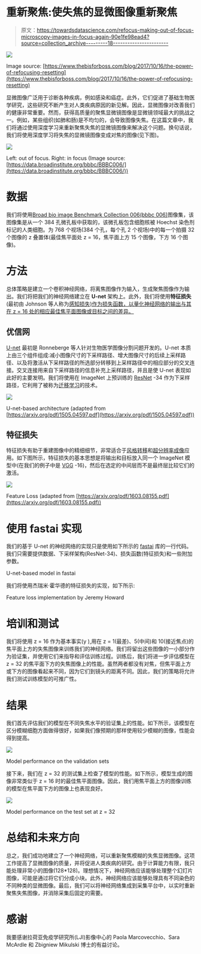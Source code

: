 # 重新聚焦:使失焦的显微图像重新聚焦

> 原文：<https://towardsdatascience.com/refocus-making-out-of-focus-microscopy-images-in-focus-again-90e1fe98ead4?source=collection_archive---------18----------------------->

![](img/0aaca5069f3a51288f6560adf594addd.png)

Image source: [https://www.thebisforboss.com/blog/2017/10/16/the-power-of-refocusing-resetting](https://www.thebisforboss.com/blog/2017/10/16/the-power-of-refocusing-resetting)

显微图像广泛用于诊断各种疾病，例如感染和癌症。此外，它们促进了基础生物医学研究，这些研究不断产生对人类疾病原因的新见解。因此，显微图像对改善我们的健康非常重要。然而，获得高质量的聚焦显微镜图像是显微镜领域最大的挑战之一。例如，某些组织(如肺和肠)是不均匀的，会导致图像失焦。在这篇文章中，我们将通过使用深度学习来重新聚焦失焦的显微镜图像来解决这个问题。换句话说，我们将使用深度学习将失焦的显微镜图像变成对焦的图像(见下图)。

![](img/8b24187737eda8de727a27745e46b54e.png)

Left: out of focus. Right: in focus (Image source: [https://data.broadinstitute.org/bbbc/BBBC006/](https://data.broadinstitute.org/bbbc/BBBC006/))

# 数据

我们将使用[Broad bio image Benchmark Collection 006(bbbc 006)](https://data.broadinstitute.org/bbbc/BBBC006/)图像集，该图像集是从一个 384 孔微孔板中获取的，该微孔板包含细胞核被 Hoechst 染色剂标记的人类细胞。为 768 个视场(384 个孔，每个孔 2 个视场)中的每一个拍摄 32 个图像的 z 叠置体(最佳焦平面处 z = 16，焦平面上方 15 个图像，下方 16 个图像)。

# 方法

总体策略是建立一个卷积神经网络，将离焦图像作为输入，生成聚焦图像作为输出。我们将把我们的神经网络建立在 **U-net** 架构上。此外，我们将使用**特征损失**(最初由 Johnson 等人称为[感知损失)作为损失函数，以量化神经网络的输出与其在 z = 16 处的相应最佳焦平面图像或目标之间的差异。](https://arxiv.org/pdf/1603.08155.pdf)

## 优信网

[U-net](https://arxiv.org/abs/1505.04597) 最初是 Ronneberge 等人针对生物医学图像分割问题开发的。U-net 本质上由三个组件组成:减小图像尺寸的下采样路径、增大图像尺寸的后续上采样路径、以及将激活从下采样路径的所选部分转移到上采样路径中的相应部分的交叉连接。交叉连接用来自下采样路径的信息补充上采样路径，并且是使 U-net 表现如此好的主要发明。我们将使用在 ImageNet 上预训练的 [ResNet](https://en.wikipedia.org/wiki/Residual_neural_network) -34 作为下采样路径，它利用了被称为[迁移学习](https://en.wikipedia.org/wiki/Transfer_learning)的技术。

![](img/fb768710e9c2b3b3e1849eb4824163c8.png)

U-net-based architecture (adapted from [https://arxiv.org/pdf/1505.04597.pdf](https://arxiv.org/pdf/1505.04597.pdf))

## 特征损失

特征损失有助于重建图像中的精细细节，非常适合于[风格转移](https://en.wikipedia.org/wiki/Neural_Style_Transfer)和[超分辨率成像](https://en.wikipedia.org/wiki/Super-resolution_imaging)应用。如下图所示，特征损失的基本思想是将输出和目标放入同一个 ImageNet 模型中(在我们的例子中是 [VGG](https://arxiv.org/pdf/1409.1556.pdf) -16)，然后在选定的中间层而不是最终层比较它们的激活。

![](img/02a25a9f478dc770b38269dfa8d1082d.png)

Feature Loss (adapted from [https://arxiv.org/pdf/1603.08155.pdf](https://arxiv.org/pdf/1603.08155.pdf))

# 使用 fastai 实现

我们的基于 U-net 的神经网络的实现只是使用如下所示的 [fastai](https://github.com/fastai/fastai) 库的一行代码。我们只需要提供数据、下采样架构(ResNet-34)、损失函数(特征损失)和一些附加参数。

U-net-based model in fastai

我们将使用杰瑞米·霍华德的特征损失的实现，如下所示:

Feature loss implementation by Jeremy Howard

# 培训和测试

我们将使用 z = 16 作为基本事实(y ),用在 z = 1(最差)、5(中间)和 10(接近焦点)的焦平面上方的失焦图像来训练我们的神经网络。我们将留出这些图像的一小部分作为验证集，并使用它们来指导和评估训练过程。训练后，我们将进一步评估模型在 z = 32 的焦平面下方的失焦图像上的性能。虽然两者都没有对焦，但焦平面上方或下方的图像看起来不同，因为它们到镜头的距离不同。因此，我们的策略将允许我们测试训练模型的可推广性。

# 结果

我们首先评估我们的模型在不同失焦水平的验证集上的性能。如下所示，该模型在区分模糊细胞方面做得很好，如果我们像预期的那样使用较少模糊的图像，性能会得到提高。

![](img/43dad99ec872e19133b3fa84a34f6f06.png)

Model performance on the validation sets

接下来，我们在 z = 32 的测试集上检查了模型的性能。如下所示，模型生成的图像非常类似于 z = 16 时的最佳焦平面图像。因此，我们用焦平面上方的图像训练的模型在焦平面下方的图像上也表现良好。

![](img/979a6034d2409f79bc8812146f1715e7.png)

Model performance on the test set at z = 32

# 总结和未来方向

总之，我们成功地建立了一个神经网络，可以重新聚焦模糊的失焦显微图像。这项工作提高了显微图像的质量，并将促进人类疾病的研究。由于计算能力有限，我只能处理非常小的图像(128*128)。理想情况下，神经网络应该能够处理整个幻灯片图像，可能是通过将它们分成小块。此外，神经网络应该能够处理具有不同染色的不同种类的显微图像。最后，我们可以将神经网络集成到采集平台中，以实时重新聚焦失焦图像，并消除采集后固定的需要。

# 感谢

我要感谢拉荷亚免疫学研究所(LJI)影像中心的 Paola Marcovecchio、Sara McArdle 和 Zbigniew Mikulski 博士的有益讨论。